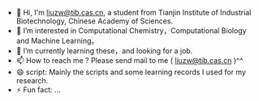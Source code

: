 - 👋 Hi, I'm liuzw@tib.cas.cn, a student from Tianjin Institute of Industrial Biotechnology, Chinese Academy of Sciences.
- 👀 I’m interested in Computational Chemistry，Computational Biology and Machine Learning。
- 🌱 I’m currently learning these，and looking for a job.
- 📫 How to reach me ? Please send mail to me ( liuzw@tib.cas.cn )^^
- 😄 script: Mainly the scripts and some learning records I used for my research.
- ⚡ Fun fact: ...

<!---
Nightcoagulation/Nightcoagulation is a ✨ special ✨ repository because its `README.md` (this file) appears on your GitHub profile.
You can click the Preview link to take a look at your changes.
--->
